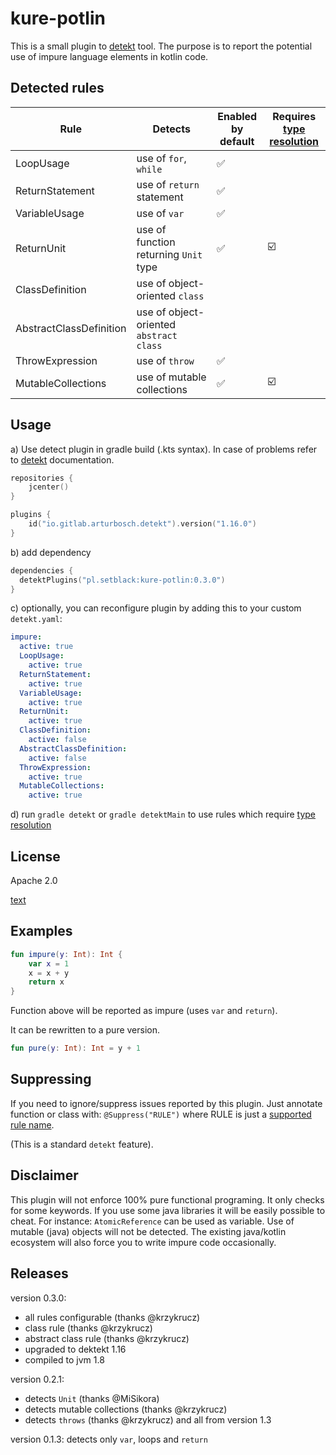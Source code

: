 # kure-potlin

This is a small plugin to [detekt](https://github.com/detekt/detekt) tool.
The purpose is to report the potential use of impure language elements in
kotlin code.

## Detected rules

Rule | Detects | Enabled <br /> by default | Requires <br /> [type resolution](https://detekt.github.io/detekt/type-resolution.html)
--- | --- | --- | ---
LoopUsage | use of `for`, `while` | :white_check_mark: |
ReturnStatement | use of `return` statement | :white_check_mark: |
VariableUsage | use of `var` | :white_check_mark: |
ReturnUnit | use of function returning `Unit` type | :white_check_mark: | :ballot_box_with_check:
ClassDefinition | use of object-oriented `class` | |
AbstractClassDefinition | use of object-oriented `abstract class` |
ThrowExpression | use of `throw` | :white_check_mark: |
MutableCollections | use of mutable collections | :white_check_mark: | :ballot_box_with_check:

## Usage

a) Use detect plugin in gradle build (.kts syntax). In case of problems refer to [detekt](https://detekt.github.io/detekt/gradle.html) documentation.

```kotlin
repositories {
    jcenter()
}

plugins {
    id("io.gitlab.arturbosch.detekt").version("1.16.0")
}
```

b) add dependency

```kotlin
dependencies {
  detektPlugins("pl.setblack:kure-potlin:0.3.0")
}
```

c) optionally, you can reconfigure plugin by adding this to your custom `detekt.yaml`:
```yaml
impure:
  active: true
  LoopUsage:
    active: true
  ReturnStatement:
    active: true
  VariableUsage:
    active: true
  ReturnUnit:
    active: true
  ClassDefinition:
    active: false
  AbstractClassDefinition:
    active: false
  ThrowExpression:
    active: true
  MutableCollections:
    active: true
```

d) run `gradle detekt` or `gradle detektMain` to use rules which require [type resolution](https://detekt.github.io/detekt/type-resolution.html)

## License

Apache 2.0

[text](license)

## Examples

```kotlin
fun impure(y: Int): Int {
    var x = 1
    x = x + y
    return x
}
```

Function above will be reported as impure (uses `var` and `return`).

It can be rewritten to a pure version.

```kotlin
fun pure(y: Int): Int = y + 1 
```

## Suppressing

If you need to ignore/suppress issues reported by this plugin.
Just annotate function or class with:
`@Suppress("RULE")`
where RULE is just a [supported rule name](#Rules).

(This is a standard `detekt` feature).


##  Disclaimer

This plugin will not enforce 100% pure functional programing.
It only checks for some keywords. If you use some java libraries 
it will be easily possible to cheat. For instance: `AtomicReference` can be used as variable.
Use of mutable (java) objects will not be detected.
The existing java/kotlin ecosystem will also force you to write impure code 
occasionally.


## Releases
version 0.3.0:
- all rules configurable  (thanks  @krzykrucz) 
- class rule (thanks  @krzykrucz)
- abstract class rule (thanks  @krzykrucz)
- upgraded to dektekt 1.16
- compiled to jvm 1.8


version 0.2.1:
- detects `Unit` (thanks @MiSikora)
- detects mutable collections (thanks @krzykrucz)
- detects `throws` (thanks @krzykrucz)
    and all from version 1.3

version 0.1.3:
    detects only `var`, loops and `return`
